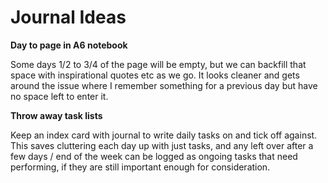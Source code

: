 # Journal Ideas

**Day to page in A6 notebook**

Some days 1/2 to 3/4 of the page will be empty, but we can backfill that space with inspirational quotes etc as we go. It looks cleaner and gets around the issue where I remember something for a previous day but have no space left to enter it.

**Throw away task lists**

Keep an index card with journal to write daily tasks on and tick off against. This saves cluttering each day up with just tasks, and any left over after a few days / end of the week can be logged as ongoing tasks that need performing, if they are still important enough for consideration.